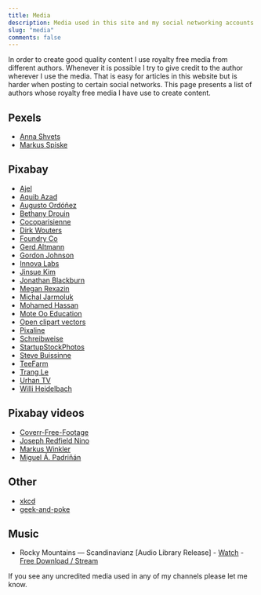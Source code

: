 ```yaml
---
title: Media
description: Media used in this site and my social networking accounts
slug: "media"
comments: false
---
```


In order to create good quality content I use royalty free media from different authors. Whenever it is possible I try to give credit to the author wherever I use the media. That is easy for articles in this website but is harder when posting to certain social networks.
This page presents a list of authors whose royalty free media I have use to create content.

## Pexels
- [Anna Shvets](https://www.instagram.com/sh.vets/)
- [Markus Spiske](https://freeforcommercialuse.net/)

## Pixabay
- [Ajel](https://pixabay.com/es/users/ajel-676477)
- [Aquib Azad](https://pixabay.com/users/azadaquib-649144)
- [Augusto Ordóñez](https://pixabay.com/es/users/paligraficas-6638487)
- [Bethany Drouin](https://pixabay.com/users/bsdrouin-5016447)
- [Cocoparisienne](https://pixabay.com/es/users/cocoparisienne-127419)
- [Dirk Wouters](https://pixabay.com/users/pcb-tech-2044000)
- [Foundry Co](https://pixabay.com/users/foundry-923783)
- [Gerd Altmann](https://pixabay.com/users/geralt-9301)
- [Gordon Johnson](https://pixabay.com/users/gdj-1086657)
- [Innova Labs](https://pixabay.com/users/innovalabs-22783312)
- [Jinsue Kim](https://pixabay.com/users/didigon-1065950)
- [Jonathan Blackburn](https://pixabay.com/users/condorhauck-52175)
- [Megan Rexazin](https://pixabay.com/users/megan_rexazin-6742250)
- [Michal Jarmoluk](https://pixabay.com/users/jarmoluk-143740)
- [Mohamed Hassan](https://pixabay.com/users/mohamed_hassan-5229782)
- [Mote Oo Education](https://pixabay.com/es/users/moteoo-466065/)
- [Open clipart vectors](https://pixabay.com/users/openclipart-vectors-30363)
- [Pixaline](https://pixabay.com/users/pixaline-1569622)
- [Schreibweise](https://pixabay.com/es/users/schreibweise-3373504)
- [StartupStockPhotos](https://pixabay.com/users/startupstockphotos-690514)
- [Steve Buissinne](https://pixabay.com/users/stevepb-282134)
- [TeeFarm](https://pixabay.com/users/teefarm-199315)
- [Trang Le](https://pixabay.com/users/bytrangle-6596164)
- [Urhan TV](https://pixabay.com/es/users/17959117-17959117)
- [Willi Heidelbach](https://pixabay.com/es/users/wilhei-883152)

## Pixabay videos
- [Coverr-Free-Footage](https://pixabay.com/users/coverr-free-footage-1281706)
- [Joseph Redfield Nino](https://pixabay.com/users/josephredfield-8385382)
- [Markus Winkler](https://pixabay.com/users/viarami-13458823)
- [Miguel Á. Padriñán](https://pixabay.com/users/padrinan-1694659)

## Other
- [xkcd](https://xkcd.com/)
- [geek-and-poke](https://geek-and-poke.com/)

## Music
- Rocky Mountains — Scandinavianz [Audio Library Release] - [Watch](https://youtu.be/_szFz5HwCiM) - [Free Download / Stream](https://alplus.io/rocky-mountains)

If you see any uncredited media used in any of my channels please let me know.
